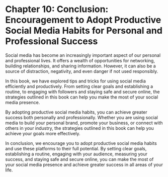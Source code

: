 Chapter 10: Conclusion: Encouragement to Adopt Productive Social Media Habits for Personal and Professional Success
===================================================================================================================

Social media has become an increasingly important aspect of our personal and professional lives. It offers a wealth of opportunities for networking, building relationships, and sharing information. However, it can also be a source of distraction, negativity, and even danger if not used responsibly.

In this book, we have explored tips and tricks for using social media efficiently and productively. From setting clear goals and establishing a routine, to engaging with followers and staying safe and secure online, the strategies outlined in this book can help you make the most of your social media presence.

By adopting productive social media habits, you can achieve greater success both personally and professionally. Whether you are using social media to build your personal brand, promote your business, or connect with others in your industry, the strategies outlined in this book can help you achieve your goals more effectively.

In conclusion, we encourage you to adopt productive social media habits and use these platforms to their full potential. By setting clear goals, establishing a routine, engaging with your audience, measuring your success, and staying safe and secure online, you can make the most of your social media presence and achieve greater success in all areas of your life.
